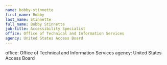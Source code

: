 ```yaml
---
name: bobby-stinnette
first_name: Bobby
last_name: Stinnette
full_name: Bobby Stinnette
job-title: Accessibility Specialist
office: Office of Technical and Information Services
agency: United States Access Board
---
```

office: Office of Technical and Information Services
agency: United States Access Board

